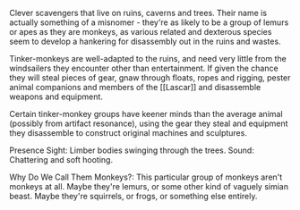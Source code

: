 Clever scavengers that live on ruins, caverns and trees. Their name is actually something of a misnomer - they're as likely to be a group of lemurs or apes as they are monkeys, as various related and dexterous species seem to develop a hankering for disassembly out in the ruins and wastes.

Tinker-monkeys are well-adapted to the ruins, and need very little from the windsailers they encounter other than entertainment.  If given the chance they will steal pieces of gear, gnaw through floats, ropes and rigging, pester animal companions and members of the
[[Lascar]] and disassemble weapons and equipment.

Certain tinker-monkey groups have keener minds than the average animal (possibly from artifact resonance), using the gear they steal and equipment they disassemble to construct original machines and sculptures.

Presence
Sight:
Limber bodies swinging through the trees.
Sound:
Chattering and soft hooting.

Why Do We Call Them Monkeys?: This particular group of monkeys aren't monkeys at all. Maybe they're lemurs, or some other kind of vaguely simian beast. Maybe they're squirrels, or frogs, or something else entirely.